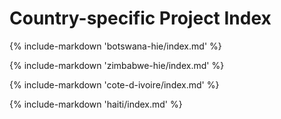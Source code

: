 # Country-specific Project Index

{% include-markdown 'botswana-hie/index.md' %}

{% include-markdown 'zimbabwe-hie/index.md' %}

{% include-markdown 'cote-d-ivoire/index.md' %}

{% include-markdown 'haiti/index.md' %}
